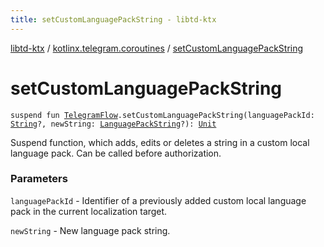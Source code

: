 ```yaml
---
title: setCustomLanguagePackString - libtd-ktx
---
```


[libtd-ktx](../index.html) / [kotlinx.telegram.coroutines](index.html) / [setCustomLanguagePackString](./set-custom-language-pack-string.html)

# setCustomLanguagePackString

`suspend fun `[`TelegramFlow`](../kotlinx.telegram.core/-telegram-flow/index.html)`.setCustomLanguagePackString(languagePackId: `[`String`](https://kotlinlang.org/api/latest/jvm/stdlib/kotlin/-string/index.html)`?, newString: `[`LanguagePackString`](https://tdlibx.github.io/td/docs/org/drinkless/td/libcore/telegram/TdApi.LanguagePackString.html)`?): `[`Unit`](https://kotlinlang.org/api/latest/jvm/stdlib/kotlin/-unit/index.html)

Suspend function, which adds, edits or deletes a string in a custom local language pack. Can be
called before authorization.

### Parameters

`languagePackId` - Identifier of a previously added custom local language pack in the current
localization target.

`newString` - New language pack string.